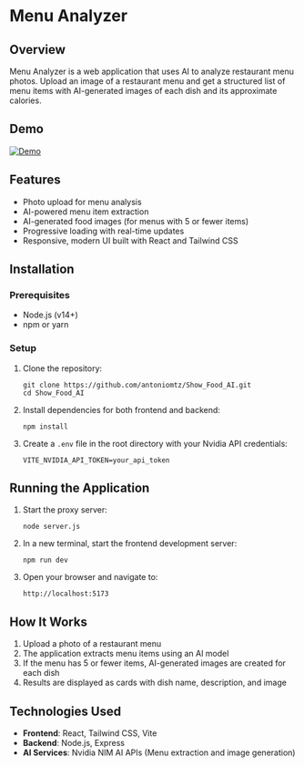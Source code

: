 # Menu Analyzer

## Overview

Menu Analyzer is a web application that uses AI to analyze restaurant menu photos. Upload an image of a restaurant menu and get a structured list of menu items with AI-generated images of each dish and its approximate calories.

## Demo

[![Demo](https://img.youtube.com/vi/SuvBUBrn4Eg/0.jpg)](https://www.youtube.com/watch?v=SuvBUBrn4Eg)

## Features

- Photo upload for menu analysis
- AI-powered menu item extraction
- AI-generated food images (for menus with 5 or fewer items)
- Progressive loading with real-time updates
- Responsive, modern UI built with React and Tailwind CSS

## Installation

### Prerequisites

- Node.js (v14+)
- npm or yarn

### Setup

1. Clone the repository:
   ```
   git clone https://github.com/antoniomtz/Show_Food_AI.git
   cd Show_Food_AI
   ```

2. Install dependencies for both frontend and backend:
   ```
   npm install
   ```

3. Create a `.env` file in the root directory with your Nvidia API credentials:
   ```
   VITE_NVIDIA_API_TOKEN=your_api_token
   ```

## Running the Application

1. Start the proxy server:
   ```
   node server.js
   ```

2. In a new terminal, start the frontend development server:
   ```
   npm run dev
   ```

3. Open your browser and navigate to:
   ```
   http://localhost:5173
   ```

## How It Works

1. Upload a photo of a restaurant menu
2. The application extracts menu items using an AI model
3. If the menu has 5 or fewer items, AI-generated images are created for each dish
4. Results are displayed as cards with dish name, description, and image

## Technologies Used

- **Frontend**: React, Tailwind CSS, Vite
- **Backend**: Node.js, Express
- **AI Services**: Nvidia NIM AI APIs (Menu extraction and image generation)

